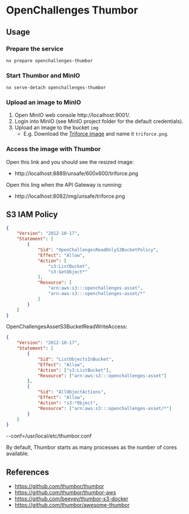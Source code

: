 # OpenChallenges Thumbor

## Usage

### Prepare the service

```console
nx prepare openchallenges-thumbor
```

### Start Thumbor and MinIO

```console
nx serve-detach openchallenges-thumbor
```

### Upload an image to MinIO

1. Open MinIO web console http://localhost:9001/.
2. Login into MinIO (see MinIO project folder for the default credentials).
3. Upload an image to the bucket `img`
    - E.g. Download the [Triforce image] and name it `triforce.png`.

### Access the image with Thumbor

Open this link and you should see the resized image:

- http://localhost:8889/unsafe/600x600/triforce.png

Open this ling when the API Gateway is running:

- http://localhost:8082/img/unsafe/triforce.png

## S3 IAM Policy

```json
{
    "Version": "2012-10-17",
    "Statement": [
        {
            "Sid": "OpenChallengesReadOnlyS3BucketPolicy",
            "Effect": "Allow",
            "Action": [
                "s3:ListBucket",
                "s3:GetObject*"
            ],
            "Resource": [
                "arn:aws:s3:::openchallenges-asset",
                "arn:aws:s3:::openchallenges-asset/*"
            ]
        }
    ]
}
```

OpenChallengesAssetS3BucketReadWriteAccess:

```json
{
    "Version": "2012-10-17",
    "Statement": [
        {
            "Sid": "ListObjectsInBucket",
            "Effect": "Allow",
            "Action": ["s3:ListBucket"],
            "Resource": ["arn:aws:s3:::openchallenges-asset"]
        },
        {
            "Sid": "AllObjectActions",
            "Effect": "Allow",
            "Action": "s3:*Object",
            "Resource": ["arn:aws:s3:::openchallenges-asset/*"]
        }
    ]
}
```

--conf=/usr/local/etc/thumbor.conf

By default, Thumbor starts as many processes as the number of cores available.

## References

- https://github.com/thumbor/thumbor
- https://github.com/thumbor/thumbor-aws
- https://github.com/beeyev/thumbor-s3-docker
- https://github.com/thumbor/awesome-thumbor

<!-- Links -->

[Triforce image]: https://static.wikia.nocookie.net/zelda_gamepedia_en/images/7/70/ALBW_Triforce_Artwork.png/revision/latest/scale-to-width-down/1000?cb=20140604184126&format=original